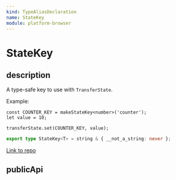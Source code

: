```yaml
---
kind: TypeAliasDeclaration
name: StateKey
module: platform-browser
---
```


# StateKey

## description

A type-safe key to use with `TransferState`.

Example:

```
const COUNTER_KEY = makeStateKey<number>('counter');
let value = 10;

transferState.set(COUNTER_KEY, value);
```

```ts
export type StateKey<T> = string & { __not_a_string: never };
```

[Link to repo](https://github.com/timdeschryver/angular/blob/master/packages/platform-browser/src/browser/transfer_state.ts#L48-L48)

## publicApi
